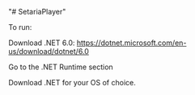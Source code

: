 "# SetariaPlayer" 


To run:

Download .NET 6.0: https://dotnet.microsoft.com/en-us/download/dotnet/6.0

Go to the .NET Runtime section

Download .NET for your OS of choice.
